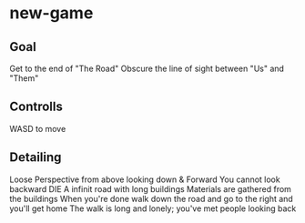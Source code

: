 # new-game
## Goal

Get to the end of "The Road" Obscure the line of sight between "Us" and "Them"

## Controlls
WASD to move 

## Detailing

Loose Perspective from above looking down & Forward
You cannot look backward DIE
A infinit road with long buildings 
Materials are gathered from the buildings
When you're done walk down the road and go to the right and you'll get home
The walk is long and lonely; you've met people looking back 

